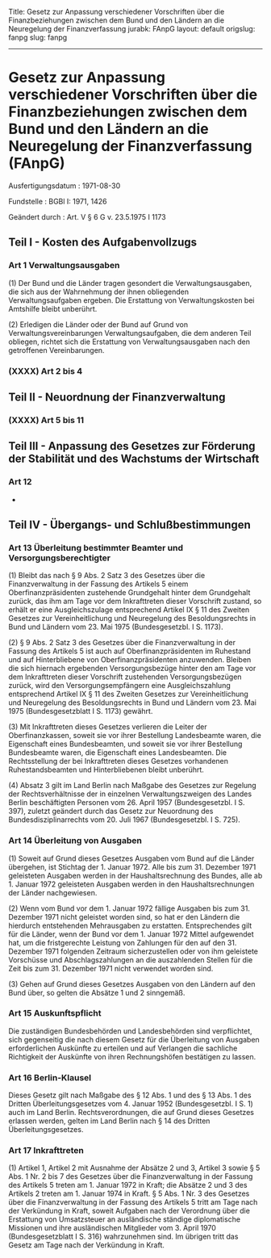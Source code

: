 Title: Gesetz zur Anpassung verschiedener Vorschriften über die Finanzbeziehungen
  zwischen dem Bund und den Ländern an die Neuregelung der Finanzverfassung
jurabk: FAnpG
layout: default
origslug: fanpg
slug: fanpg

---

# Gesetz zur Anpassung verschiedener Vorschriften über die Finanzbeziehungen zwischen dem Bund und den Ländern an die Neuregelung der Finanzverfassung (FAnpG)

Ausfertigungsdatum
:   1971-08-30

Fundstelle
:   BGBl I: 1971, 1426

Geändert durch
:   Art. V § 6 G v. 23.5.1975 I 1173


## Teil I - Kosten des Aufgabenvollzugs



### Art 1 Verwaltungsausgaben

(1) Der Bund und die Länder tragen gesondert die Verwaltungsausgaben,
die sich aus der Wahrnehmung der ihnen obliegenden Verwaltungsaufgaben
ergeben. Die Erstattung von Verwaltungskosten bei Amtshilfe bleibt
unberührt.

(2) Erledigen die Länder oder der Bund auf Grund von
Verwaltungsvereinbarungen Verwaltungsaufgaben, die dem anderen Teil
obliegen, richtet sich die Erstattung von Verwaltungsausgaben nach den
getroffenen Vereinbarungen.


### (XXXX) Art 2 bis 4



## Teil II - Neuordnung der Finanzverwaltung



### (XXXX) Art 5 bis 11



## Teil III - Anpassung des Gesetzes zur Förderung der Stabilität und des Wachstums der Wirtschaft



### Art 12

-


## Teil IV - Übergangs- und Schlußbestimmungen



### Art 13 Überleitung bestimmter Beamter und Versorgungsberechtigter

(1) Bleibt das nach § 9 Abs. 2 Satz 3 des Gesetzes über die
Finanzverwaltung in der Fassung des Artikels 5 einem
Oberfinanzpräsidenten zustehende Grundgehalt hinter dem Grundgehalt
zurück, das ihm am Tage vor dem Inkrafttreten dieser Vorschrift
zustand, so erhält er eine Ausgleichszulage entsprechend Artikel IX §
11 des Zweiten Gesetzes zur Vereinheitlichung und Neuregelung des
Besoldungsrechts in Bund und Ländern vom 23. Mai 1975 (Bundesgesetzbl.
I S. 1173).

(2) § 9 Abs. 2 Satz 3 des Gesetzes über die Finanzverwaltung in der
Fassung des Artikels 5 ist auch auf Oberfinanzpräsidenten im Ruhestand
und auf Hinterbliebene von Oberfinanzpräsidenten anzuwenden. Bleiben
die sich hiernach ergebenden Versorgungsbezüge hinter den am Tage vor
dem Inkrafttreten dieser Vorschrift zustehenden Versorgungsbezügen
zurück, wird den Versorgungsempfängern eine Ausgleichszahlung
entsprechend Artikel IX § 11 des Zweiten Gesetzes zur
Vereinheitlichung und Neuregelung des Besoldungsrechts in Bund und
Ländern vom 23. Mai 1975 (Bundesgesetzblatt I S. 1173) gewährt.

(3) Mit Inkrafttreten dieses Gesetzes verlieren die Leiter der
Oberfinanzkassen, soweit sie vor ihrer Bestellung Landesbeamte waren,
die Eigenschaft eines Bundesbeamten, und soweit sie vor ihrer
Bestellung Bundesbeamte waren, die Eigenschaft eines Landesbeamten.
Die Rechtsstellung der bei Inkrafttreten dieses Gesetzes vorhandenen
Ruhestandsbeamten und Hinterbliebenen bleibt unberührt.

(4) Absatz 3 gilt im Land Berlin nach Maßgabe des Gesetzes zur
Regelung der Rechtsverhältnisse der in einzelnen Verwaltungszweigen
des Landes Berlin beschäftigten Personen vom 26. April 1957
(Bundesgesetzbl. I S. 397), zuletzt geändert durch das Gesetz zur
Neuordnung des Bundesdisziplinarrechts vom 20. Juli 1967
(Bundesgesetzbl. I S. 725).


### Art 14 Überleitung von Ausgaben

(1) Soweit auf Grund dieses Gesetzes Ausgaben vom Bund auf die Länder
übergehen, ist Stichtag der 1. Januar 1972. Alle bis zum 31. Dezember
1971 geleisteten Ausgaben werden in der Haushaltsrechnung des Bundes,
alle ab 1. Januar 1972 geleisteten Ausgaben werden in den
Haushaltsrechnungen der Länder nachgewiesen.

(2) Wenn vom Bund vor dem 1. Januar 1972 fällige Ausgaben bis zum 31.
Dezember 1971 nicht geleistet worden sind, so hat er den Ländern die
hierdurch entstehenden Mehrausgaben zu erstatten. Entsprechendes gilt
für die Länder, wenn der Bund vor dem 1. Januar 1972 Mittel
aufgewendet hat, um die fristgerechte Leistung von Zahlungen für den
auf den 31. Dezember 1971 folgenden Zeitraum sicherzustellen oder von
ihm geleistete Vorschüsse und Abschlagszahlungen an die auszahlenden
Stellen für die Zeit bis zum 31. Dezember 1971 nicht verwendet worden
sind.

(3) Gehen auf Grund dieses Gesetzes Ausgaben von den Ländern auf den
Bund über, so gelten die Absätze 1 und 2 sinngemäß.


### Art 15 Auskunftspflicht

Die zuständigen Bundesbehörden und Landesbehörden sind verpflichtet,
sich gegenseitig die nach diesem Gesetz für die Überleitung von
Ausgaben erforderlichen Auskünfte zu erteilen und auf Verlangen die
sachliche Richtigkeit der Auskünfte von ihren Rechnungshöfen
bestätigen zu lassen.


### Art 16 Berlin-Klausel

Dieses Gesetz gilt nach Maßgabe des § 12 Abs. 1 und des § 13 Abs. 1
des Dritten Überleitungsgesetzes vom 4. Januar 1952 (Bundesgesetzbl. I
S. 1) auch im Land Berlin. Rechtsverordnungen, die auf Grund dieses
Gesetzes erlassen werden, gelten im Land Berlin nach § 14 des Dritten
Überleitungsgesetzes.


### Art 17 Inkrafttreten

(1) Artikel 1, Artikel 2 mit Ausnahme der Absätze 2 und 3, Artikel 3
sowie § 5 Abs. 1 Nr. 2 bis 7 des Gesetzes über die Finanzverwaltung in
der Fassung des Artikels 5 treten am 1. Januar 1972 in Kraft; die
Absätze 2 und 3 des Artikels 2 treten am 1. Januar 1974 in Kraft. § 5
Abs. 1 Nr. 3 des Gesetzes über die Finanzverwaltung in der Fassung des
Artikels 5 tritt am Tage nach der Verkündung in Kraft, soweit Aufgaben
nach der Verordnung über die Erstattung von Umsatzsteuer an
ausländische ständige diplomatische Missionen und ihre ausländischen
Mitglieder vom 3. April 1970 (Bundesgesetzblatt I S. 316) wahrzunehmen
sind. Im übrigen tritt das Gesetz am Tage nach der Verkündung in
Kraft.


